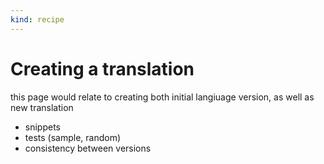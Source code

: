 ```yaml
---
kind: recipe
---
```


# Creating a translation

this page would relate to creating both initial langiuage version, as well as new translation

 - snippets
 - tests (sample, random)
 - consistency between versions